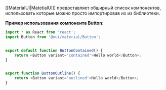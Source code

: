 [[MaterialUI|MatetialUI]] предоставляет обширный список компонентов, использовать которые можно просто импортировав их из библиотеки.

**Пример использования компонента Button:**

```TypeScript
import * as React from 'react';
import Button from '@mui/material/Button';


export default function ButtonContained() {
	return <Button variant='contained'>Hello world</Button>;
}


export function ButtonOutline() {
	return <Button variant='outlined'>Hello world</Button>;
}
```